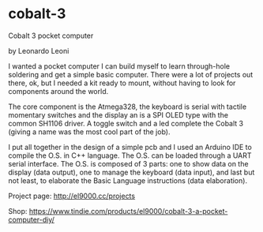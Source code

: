 # cobalt-3
Cobalt 3 pocket computer

by Leonardo Leoni

I wanted a pocket computer I can build myself to learn through-hole soldering and get a simple basic computer. There were a lot of projects out there, ok, but I needed a kit ready to mount, without having to look for components around the world.

The core component is the Atmega328, the keyboard is serial with tactile momentary switches and the display an is a SPI OLED type with the common SH1106 driver. A toggle switch and a led complete the Cobalt 3 (giving a name was the most cool part of the job).

I put all together in the design of a simple pcb and I used an Arduino IDE to compile the O.S. in C++ language. The O.S. can be loaded through a UART serial interface. The O.S. is composed of 3 parts: one to show data on the display (data output), one to manage the keyboard (data input), and last but not least, to elaborate the Basic Language instructions (data elaboration).

Project page:
http://el9000.cc/projects

Shop: https://www.tindie.com/products/el9000/cobalt-3-a-pocket-computer-diy/
